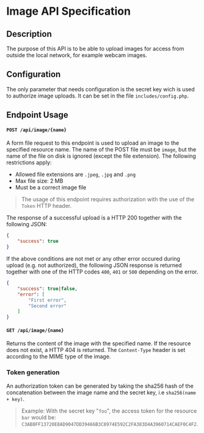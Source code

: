 # Image API Specification

## Description
The purpose of this API is to be able to upload images for access from outside the local network, for example webcam images.

## Configuration
The only parameter that needs configuration is the secret key wich is used to authorize image uploads. It can be set in the file `includes/config.php`. 

## Endpoint Usage
#### `POST /api/image/{name}`
A form file request to this endpoint is used to upload an image to the specified resource name. The name of the POST file must be `image`, but the name of the file on disk is ignored (except the file extension). The following restrictions apply:
* Allowed file extensions are `.jpeg`, `.jpg` and `.png`
* Max file size: 2 MB
* Must be a correct image file

>The usage of this endpoint requires authorization with the use of the `Token` HTTP header. 

The response of a successful upload is a HTTP 200 together with the following JSON:
```json
{
    "success": true
}
```

If the above conditions are not met or any other error occured during upload (e.g. not authorized), the following JSON response is returned together with one of the HTTP codes `400`, `401` or `500` depending on the error.

```json
{
    "success": true|false,
    "error": [
        "First error",
        "Second error"
    ]
}
```


#### `GET /api/image/{name}`
Returns the content of the image with the specified name. If the resource does not exist, a HTTP 404 is returned. The `Content-Type` header is set according to the MIME type of the image.

### Token generation
An authorization token can be generated by taking the sha256 hash of the concatenation between the image name and the secret key, i.e `sha256(name + key)`.

> Example: With the secret key "`foo`", the access token for the resource `bar` would be: `C3AB8FF13720E8AD9047DD39466B3C8974E592C2FA383D4A3960714CAEF0C4F2`.
